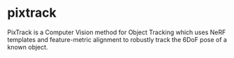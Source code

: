 # pixtrack
PixTrack is a Computer Vision method for Object Tracking which uses NeRF templates and feature-metric alignment to robustly track the 6DoF pose of a known object.
